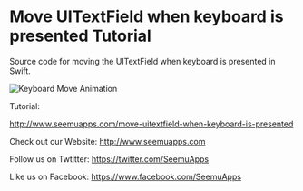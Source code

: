 Move UITextField when keyboard is presented Tutorial
=========================

Source code for moving the UITextField when keyboard is presented in Swift.

![Keyboard Move Animation](http://i2.wp.com/www.seemuapps.com/wp-content/uploads/2016/03/UITextFieldMove.gif?resize=360%2C350)

Tutorial:

http://www.seemuapps.com/move-uitextfield-when-keyboard-is-presented

Check out our Website: http://www.seemuapps.com

Follow us on Twtitter: https://twitter.com/SeemuApps

Like us on Facebook: https://www.facebook.com/SeemuApps
